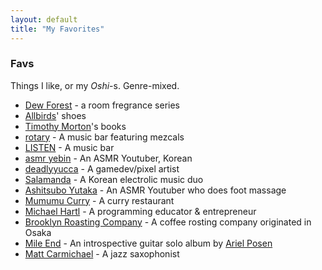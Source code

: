 ```yaml
---
layout: default
title: "My Favorites"
---
```


### Favs
Things I like, or my _Oshi_-s. Genre-mixed.

- [Dew Forest](https://online.actus-interior.com/item/2099282/) - a room fregrance series
- [Allbirds](https://www.allbirds.com/)' shoes
- [Timothy Morton](https://en.wikipedia.org/wiki/Timothy_Morton)'s books
- [rotary](https://www.instagram.com/rotary_bar/) - A music bar featuring mezcals
- [LISTEN](https://www.instagram.com/listen_yokohama/) - A music bar
- [asmr yebin](https://www.youtube.com/@yebinne_e) - An ASMR Youtuber, Korean
- [deadlyyucca](https://deadlyyucca.com/) - A gamedev/pixel artist
- [Salamanda](https://www.youtube.com/watch?v=FV3dXuDA-VQ) - A Korean electrolic music duo
- [Ashitsubo Yutaka](https://www.youtube.com/@YutakaREFLEX) - An ASMR Youtuber who does foot massage
- [Mumumu Curry](https://muybien-yokohama.com/mumumu/) - A curry restaurant
- [Michael Hartl](https://www.michaelhartl.com/) - A programming educator & entrepreneur
- [Brooklyn Roasting Company](http://brooklynroasting.jp/) - A coffee rosting company originated in Osaka
- [Mile End](https://www.youtube.com/watch?v=u8YtZkYs55w) - An introspective guitar solo album by [Ariel Posen](https://www.arielposen.com/)
- [Matt Carmichael](https://www.mattcarmichaelmusic.com/) - A jazz saxophonist